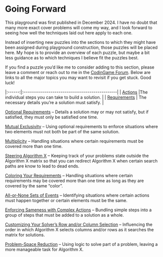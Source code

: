 # Going Forward

This playground was first published in December 2024. I have no doubt that many more exact cover problems will come my way, and I look forward to seeing how well the techniques laid out here apply to each one.

Instead of inserting new puzzles into the sections to which they might have been assigned during playground construction, those puzzles will be placed here. My hope is to provide an overview of each puzzle, but maybe a bit less guidance as to which techniques I believe fit the puzzles best.

If you find a puzzle you’d like me to consider adding to this section, please leave a comment or reach out to me in the [CodinGame Forum](https://www.codingame.com/forum). Below are links to all the major topics you may want to revisit if you get stuck. Good luck!

|:------:|:------------------------------------------------|
| [Actions](actions) |The individual steps you can take to build a solution. |
| [Requirements](requirements) | The necessary details you’re a solution must satisfy. |

[Optional Requirements](generalized-exact-cover-definition) – Details a solution may or may not satisfy, but if satisfied, they must only be satisfied one time.

[Mutual Exclusivity](mutual-exclusivity) – Using optional requirements to enforce situations where two elements must not both be part of the same solution.

[Multiplicity](ella-wants-more-lessons) – Handling situations where certain requirements must be covered more than one time.

[Steering Algorithm X](backseat-driving) – Keeping track of your problems state outside the Algorithm X matrix so that you can redirect Algorithm X when certain search paths are know to lead to dead ends.

[Coloring Your Requirements](what-is-coloring) – Handling situations where certain requirements may be covered more than one time as long as they are covered by the same “color”.

[All-or-None Sets of Events](all-or-none-sets-of-events) – Identifying situations where certain actions must happen together or certain elements must be the same.

[Enforcing Sameness with Complex Actions](complex-actions) – Bundling simple steps into a group of steps that must be added to a solution as a whole.

[Customizing Your Solver’s Row and/or Column Selection](how-does-algorithm-x-work) – Influencing the order in which Algorithm X selects columns and/or rows as it searches the matrix for solutions.

[Problem-Space Reduction](problem-space-reduction-2) – Using logic to solve part of a problem, leaving a more manageable task for Algorithm X.




